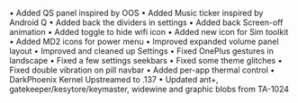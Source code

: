 • Added QS panel inspired by OOS
• Added Music ticker inspired by Android Q
• Added back the dividers in settings
• Added back Screen-off animation
• Added toggle to hide wifi icon
• Added new icon for Sim toolkit
• Added MD2 icons for power menu
• Improved expanded volume panel layout
• Improved and cleaned up Settings
• Fixed OnePlus gestures in landscape
• Fixed a few settings seekbars
• Fixed some theme glitches
• Fixed double vibration on pill navbar
• Added per-app thermal control
• DarkPhoenix Kernel Upstreamed to .137
• Updated ant+, gatekeeper/kesytore/keymaster, widewine and graphic blobs from TA-1024